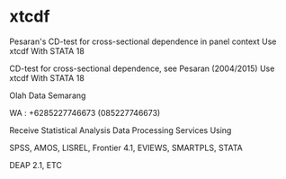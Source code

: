 # xtcdf
Pesaran's CD-test for cross-sectional dependence in panel context Use xtcdf With STATA 18

CD-test for cross-sectional dependence, see Pesaran (2004/2015) Use xtcdf With STATA 18

Olah Data Semarang

WA : +6285227746673 (085227746673)

Receive Statistical Analysis Data Processing Services Using

SPSS, AMOS, LISREL, Frontier 4.1, EVIEWS, SMARTPLS, STATA

DEAP 2.1, ETC

